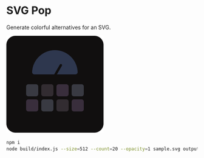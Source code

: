 # SVG Pop
Generate colorful alternatives for an SVG.

<img src="./sample.svg" alt="logo" width="256px">

```bash
npm i
node build/index.js --size=512 --count=20 --opacity=1 sample.svg output/sample.png
```